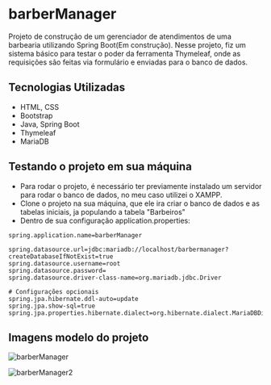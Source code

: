# barberManager

Projeto de construção de um gerenciador de atendimentos de uma barbearia utilizando Spring Boot(Em construção). 
Nesse projeto, fiz um sistema básico para testar o poder da ferramenta Thymeleaf, onde as requisições são feitas via formulário e enviadas para o banco de dados.

## Tecnologias Utilizadas
* HTML, CSS
* Bootstrap
* Java, Spring Boot
* Thymeleaf
* MariaDB

## Testando o projeto em sua máquina
- Para rodar o projeto, é necessário ter previamente instalado um servidor para rodar o banco de dados, no meu caso utilizei o XAMPP.
- Clone o projeto na sua máquina, que ele ira criar o banco de dados e as tabelas iniciais, ja populando a tabela "Barbeiros"
- Dentro de sua configuração application.properties:

```
spring.application.name=barberManager

spring.datasource.url=jdbc:mariadb://localhost/barbermanager?createDatabaseIfNotExist=true
spring.datasource.username=root
spring.datasource.password=
spring.datasource.driver-class-name=org.mariadb.jdbc.Driver

# Configurações opcionais
spring.jpa.hibernate.ddl-auto=update
spring.jpa.show-sql=true
spring.jpa.properties.hibernate.dialect=org.hibernate.dialect.MariaDBDialect
```

## Imagens modelo do projeto

![barberManager](https://github.com/user-attachments/assets/2616c10a-5c8f-43f2-a83b-00952f84ae18)

![barberManager2](https://github.com/user-attachments/assets/4c3dd3ed-d2e2-4c39-8f01-e4f6be5a5bbc)
